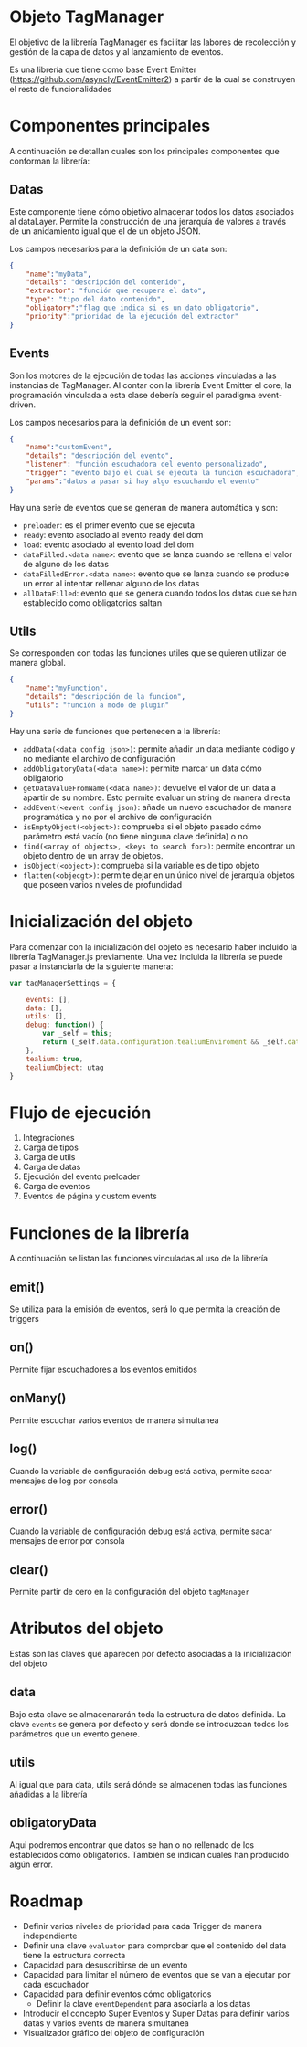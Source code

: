 # Objeto TagManager

El objetivo de la librería TagManager es facilitar las labores de recolección y gestión de la capa de datos y al lanzamiento de eventos.

Es una librería que tiene como base Event Emitter (https://github.com/asyncly/EventEmitter2) a partir de la cual se construyen el resto de funcionalidades

# Componentes principales

A continuación se detallan cuales son los principales componentes que conforman la librería:

## Datas

Este componente tiene cómo objetivo almacenar todos los datos asociados al dataLayer. Permite la construcción de una jerarquía de valores a través de un anidamiento igual que el de un objeto JSON.

Los campos necesarios para la definición de un data son:

``` json
{ 
	"name":"myData",
	"details": "descripción del contenido",
	"extractor": "función que recupera el dato",
	"type": "tipo del dato contenido",
	"obligatory":"flag que indica si es un dato obligatorio",
	"priority":"prioridad de la ejecución del extractor"
}

```

## Events

Son los motores de la ejecución de todas las acciones vinculadas a las instancias de TagManager. Al contar con la librería Event Emitter el core, la programación vinculada a esta clase debería seguir el paradigma event-driven. 

Los campos necesarios para la definición de un event son:

``` json
{ 
	"name":"customEvent",
	"details": "descripción del evento",
	"listener": "función escuchadora del evento personalizado",
	"trigger": "evento bajo el cual se ejecuta la función escuchadora",
	"params":"datos a pasar si hay algo escuchando el evento"
}
```

Hay una serie de eventos que se generan de manera automática y son:

- `preloader`: es el primer evento que se ejecuta 
- `ready`: evento asociado al evento ready del dom 
- `load`: evento asociado al evento load del dom
- `dataFilled.<data name>`: evento que se lanza cuando se rellena el valor de alguno de los datas
- `dataFilledError.<data name>`: evento que se lanza cuando se produce un error al intentar rellenar alguno de los datas
- `allDataFilled`: evento que se genera cuando todos los datas que se han establecido como obligatorios saltan

## Utils

Se corresponden con todas las funciones utiles que se quieren utilizar de manera global.

``` json
{ 
	"name":"myFunction",
	"details": "descripción de la funcion",
	"utils": "función a modo de plugin"
}

```
Hay una serie de funciones que pertenecen a la librería:

- `addData(<data config json>)`: permite añadir un data mediante código y no mediante el archivo de configuración
- `addObligatoryData(<data name>)`: permite marcar un data cómo obligatorio
- `getDataValueFromName(<data name>)`: devuelve el valor de un data a apartir de su nombre. Esto permite evaluar un string de manera directa
- `addEvent(<event config json)`: añade un nuevo escuchador de manera programática y no por el archivo de configuración
- `isEmptyObject(<object>)`: comprueba si el objeto pasado cómo parámetro está vacío (no tiene ninguna clave definida) o no 
- `find(<array of objects>, <keys to search for>)`: permite encontrar un objeto dentro de un array de objetos.
- `isObject(<object>)`: comprueba si la variable es de tipo objeto
- `flatten(<objecgt>)`: permite dejar en un único nivel de jerarquía objetos que poseen varios niveles de profundidad

# Inicialización del objeto 

Para comenzar con la inicialización del objeto es necesario haber incluido la librería TagManager.js previamente.
Una vez incluida la librería se puede pasar a instanciarla de la siguiente manera:

```javascript
var tagManagerSettings = {

    events: [],
    data: [],
    utils: [],
    debug: function() {
        var _self = this;
        return (_self.data.configuration.tealiumEnviroment && _self.data.configuration.tealiumEnviroment != "prod");
    },
    tealium: true,
    tealiumObject: utag
}

```
# Flujo de ejecución

1. Integraciones
2. Carga de tipos
3. Carga de utils
4. Carga de datas
5. Ejecución del evento preloader
6. Carga de eventos
7. Eventos de página y custom events

# Funciones de la librería

A continuación se listan las funciones vinculadas al uso de la librería

## emit()

Se utiliza para la emisión de eventos, será lo que permita la creación de triggers

## on()

Permite fijar escuchadores a los eventos emitidos

## onMany()

Permite escuchar varios eventos de manera simultanea

## log()

Cuando la variable de configuración debug está activa, permite sacar mensajes de log por consola

## error()

Cuando la variable de configuración debug está activa, permite sacar mensajes de error por consola

## clear()

Permite partir de cero en la configuración del objeto `tagManager`


# Atributos del objeto

Estas son las claves que aparecen por defecto asociadas a la inicialización del objeto

## data

Bajo esta clave se almacenararán toda la estructura de datos definida. La clave `events` se genera por defecto y será donde se introduzcan todos los parámetros que un evento genere.

## utils

Al igual que para data, utils será dónde se almacenen todas las funciones añadidas a la librería

## obligatoryData

Aqui podremos encontrar que datos se han o no rellenado de los establecidos cómo obligatorios. También se indican cuales han producido algún error.

# Roadmap

- Definir varios niveles de prioridad para cada Trigger de manera independiente
- Definir una clave `evaluator` para comprobar que el contenido del data tiene la estructura correcta
- Capacidad para desuscribirse de un evento
- Capacidad para limitar el número de eventos que se van a ejecutar por cada escuchador
- Capacidad para definir eventos cómo obligatorios
	- Definir la clave `eventDependent` para asociarla a los datas
- Introducir el concepto Super Eventos y Super Datas para definir varios datas y varios events de manera simultanea
- Visualizador gráfico del objeto de configuración 





